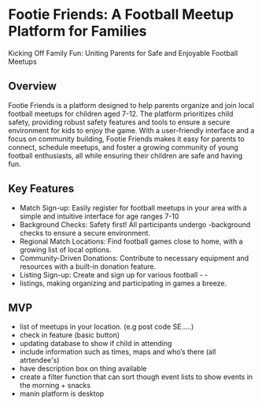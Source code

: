 # Footie Friends: A Football Meetup Platform for Families

Kicking Off Family Fun: Uniting Parents for Safe and Enjoyable Football Meetups

Overview
-
Footie Friends is a platform designed to help parents organize and join local football meetups for children aged 7-12. The platform prioritizes child safety, providing robust safety features and tools to ensure a secure environment for kids to enjoy the game. With a user-friendly interface and a focus on community building, Footie Friends makes it easy for parents to connect, schedule meetups, and foster a growing community of young football enthusiasts, all while ensuring their children are safe and having fun.

## Key Features
 - Match Sign-up: Easily register for football meetups in your area with a simple and intuitive interface for age ranges 7-10
- Background Checks: Safety first! All participants undergo -background checks to ensure a secure environment.
- Regional Match Locations: Find football games close to home, with a growing list of local options.
- Community-Driven Donations: Contribute to necessary equipment and resources with a built-in donation feature.
- Listing Sign-up: Create and sign up for various football - -   
- listings, making organizing and participating in games a breeze.

## MVP 
- list of meetups in your location.  (e.g post code SE.....)
- check in feature (basic button)
- updating database to show if child in attending
- include information such as times, maps and who’s there (all atrtendee's)
- have description box on thing available  
- create a filter function that can sort though event lists to show events in the morning + snacks 
- manin platform is desktop